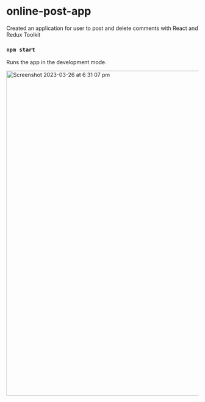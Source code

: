 # online-post-app
Created an application for user to post and delete comments with React and Redux Toolkit
### `npm start`

Runs the app in the development mode.

<img width="851" alt="Screenshot 2023-03-26 at 6 31 07 pm" src="https://user-images.githubusercontent.com/112750633/227763252-60a0ad4d-ad8f-4267-a3b8-a636dcd78eb4.png">
